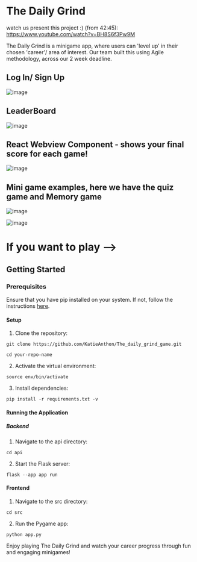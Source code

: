# The Daily Grind
watch us present this project :) (from 42:45): https://www.youtube.com/watch?v=BH8S6f3Pw9M

The Daily Grind is a minigame app, where users can 'level up' in their chosen 'career'/ area of interest. Our team built this using Agile methodology, across our 2 week deadline.

## Log In/ Sign Up 

![image](https://github.com/KatieAnthon/The_daily_grind_game/assets/94082001/f296c213-6d11-4d3d-8315-ae3b04b66d87)

## LeaderBoard

![image](https://github.com/KatieAnthon/The_daily_grind_game/assets/94082001/ea49d915-2d4a-455b-a684-9a79a36a1d69)

## React Webview Component - shows your final score for each game!

![image](https://github.com/KatieAnthon/The_daily_grind_game/assets/94082001/1343a38d-406d-4c9f-9415-9e84e88ddac6)

## Mini game examples, here we have the quiz game and Memory game

![image](https://github.com/KatieAnthon/The_daily_grind_game/assets/94082001/b6bc5ee7-b7e7-4981-8a92-74a0b9af1e8f)

![image](https://github.com/KatieAnthon/The_daily_grind_game/assets/94082001/8421ea26-f803-4e50-bd02-85de723e2bc5)



# If you want to play --> 

## Getting Started

### Prerequisites
Ensure that you have pip installed on your system. If not, follow the instructions [here](https://pip.pypa.io/en/stable/installation/).

#### Setup

1. Clone the repository:
```
git clone https://github.com/KatieAnthon/The_daily_grind_game.git
```
```
cd your-repo-name
```

2. Activate the virtual environment:
   
```
source env/bin/activate
```

3. Install dependencies:
```
pip install -r requirements.txt -v
```

#### Running the Application

##### Backend
1. Navigate to the api directory:
   
```
cd api
```

2. Start the Flask server:

```
flask --app app run
```

#### Frontend

1. Navigate to the src directory:
```
cd src
```
2. Run the Pygame app:
```
python app.py
```

Enjoy playing The Daily Grind and watch your career progress through fun and engaging minigames!


